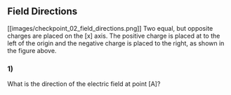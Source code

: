 ## Field Directions

[[images/checkpoint_02_field_directions.png]]
Two equal, but opposite charges are placed on the \[x\] axis. The positive charge is placed at to the left of the origin and the negative charge is placed to the right, as shown in the figure above.

### 1)
What is the direction of the electric field at point \[A\]?